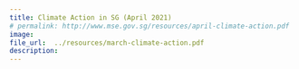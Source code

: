 ```yaml
---  
title: Climate Action in SG (April 2021)  
# permalink: http://www.mse.gov.sg/resources/april-climate-action.pdf
image:  
file_url:  ../resources/march-climate-action.pdf
description:  
---  
```

